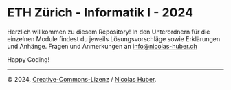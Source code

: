 # ETH Zürich - Informatik I - 2024

Herzlich willkommen zu diesem Repository! In den Unterordnern für die einzelnen Module findest du jeweils Lösungsvorschläge sowie Erklärungen und Anhänge. Fragen und Anmerkungen an [info@nicolas-huber.ch](mailto:info@nicolas-huber.ch)

Happy Coding!

---

© 2024, [Creative-Commons-Lizenz](/LICENSE.md) / [Nicolas Huber](https://nicolas-huber.ch).